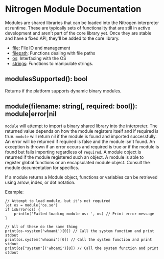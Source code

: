 # Nitrogen Module Documentation

Modules are shared libraries that can be loaded into the Nitrogen interpreter at runtime. These are typically sets of functionality
that are still in active development and aren't part of the core library yet. Once they are stable and have a fixed API, they'll
be added to the core library.

- [file](file.md): File IO and management
- [filepath](filepath.md): Functions dealing with file paths
- [os](os.md): Interfacing with the OS
- [strings](strings.md): Functions to manipulate strings.

## modulesSupported(): bool

Returns if the platform supports dynamic binary modules.

## module(filename: string[, required: bool]): module|error|nil

`module` will attempt to import a binary shared library into the interpreter. The returned value depends on how the module
registers itself and if required is true. `module` will return nil if the module is found and imported successfully. An error
will be returned if required is false and the module isn't found. An exception is thrown if an error occurs and required is true
or if the module is found but fails importing regardless of `required`. A module object is returned if the module registered
such an object. A module is able to register global functions or an encapsulated module object. Consult the module documentation
for specifics.

If a module returns a Module object, functions or variables can be retrieved using arrow, index, or dot notation.

Example:

```
// Attempt to load module, but it's not required
let os = module('os.so')
if isError(os) {
    println('Failed loading module os: ', os) // Print error message
}

// All of these do the same thing
print(os->system('whoami')[0]) // Call the system function and print stdout
print(os.system('whoami')[0]) // Call the system function and print stdout
print(os["system"]('whoami')[0]) // Call the system function and print stdout
```
